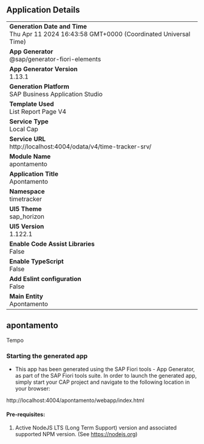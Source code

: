 ## Application Details
|               |
| ------------- |
|**Generation Date and Time**<br>Thu Apr 11 2024 16:43:58 GMT+0000 (Coordinated Universal Time)|
|**App Generator**<br>@sap/generator-fiori-elements|
|**App Generator Version**<br>1.13.1|
|**Generation Platform**<br>SAP Business Application Studio|
|**Template Used**<br>List Report Page V4|
|**Service Type**<br>Local Cap|
|**Service URL**<br>http://localhost:4004/odata/v4/time-tracker-srv/
|**Module Name**<br>apontamento|
|**Application Title**<br>Apontamento|
|**Namespace**<br>timetracker|
|**UI5 Theme**<br>sap_horizon|
|**UI5 Version**<br>1.122.1|
|**Enable Code Assist Libraries**<br>False|
|**Enable TypeScript**<br>False|
|**Add Eslint configuration**<br>False|
|**Main Entity**<br>Apontamento|

## apontamento

Tempo

### Starting the generated app

-   This app has been generated using the SAP Fiori tools - App Generator, as part of the SAP Fiori tools suite.  In order to launch the generated app, simply start your CAP project and navigate to the following location in your browser:

http://localhost:4004/apontamento/webapp/index.html

#### Pre-requisites:

1. Active NodeJS LTS (Long Term Support) version and associated supported NPM version.  (See https://nodejs.org)


